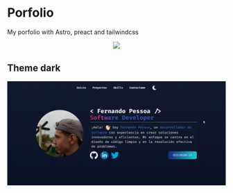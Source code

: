 # Porfolio

My porfolio with Astro, preact and tailwindcss

<div align="center">
   <a href="https://skillicons.dev">
    <img src="https://skillicons.dev/icons?i=astro,tailwind,react" />
  </a>
</div>

## Theme dark

![Tema oscuro de un portafolio](./doc/theme-dark.gif)
